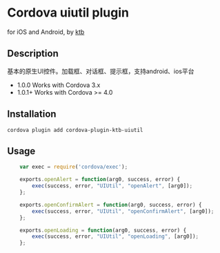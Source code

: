 # Cordova uiutil plugin

for iOS and Android, by [ktb](https://github.com/hongyukico)

## Description
基本的原生UI控件。加载框、对话框、提示框，支持android、ios平台


* 1.0.0 Works with Cordova 3.x
* 1.0.1+ Works with Cordova >= 4.0

## Installation

```
cordova plugin add cordova-plugin-ktb-uiutil
```


## Usage

```javascript
	var exec = require('cordova/exec');

	exports.openAlert = function(arg0, success, error) {
		exec(success, error, "UIUtil", "openAlert", [arg0]);
	};

	exports.openConfirmAlert = function(arg0, success, error) {
		exec(success, error, "UIUtil", "openConfirmAlert", [arg0]);
	};

	exports.openLoading = function(arg0, success, error) {
		exec(success, error, "UIUtil", "openLoading", [arg0]);
	};
```

